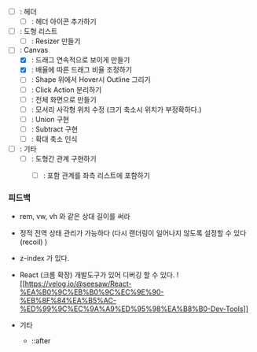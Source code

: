 - [ ] : 헤더
    - [ ] : 헤더 아이콘 추가하기
- [ ] : 도형 리스트
    - [ ] : Resizer 만들기

- [ ] : Canvas
    - [x] : 드래그 연속적으로 보이게 만들기
    - [x] : 배율에 따른 드래그 비율 조정하기
    - [ ] : Shape 위에서 Hover시 Outline 그리기
    - [ ] : Click Action 분리하기
    - [ ] : 전체 화면으로 만들기
    - [ ] : 모서리 사각형 위치 수정 (크기 축소시 위치가 부정확하다.)
    - [ ] : Union 구현
    - [ ] : Subtract 구현
    - [ ] : 확대 축소 인식

- [ ] : 기타
    - [ ] : 도형간 관계 구현하기
        - [ ] : 포함 관계를 좌측 리스트에 포함하기


### 피드백
- rem, vw, vh 와 같은 상대 길이를 써라
- 정적 전역 상태 관리가 가능하다 (다시 랜더링이 일어나지 않도록 설정할 수 있다(recoil) )
- z-index 가 있다.

- React (크롬 확장) 개발도구가 있어 디버깅 할 수 있다. ![[https://velog.io/@seesaw/React-%EA%B0%9C%EB%B0%9C%EC%9E%90-%EB%8F%84%EA%B5%AC-%ED%99%9C%EC%9A%A9%ED%95%98%EA%B8%B0-Dev-Tools]]

- 기타
    - ::after
